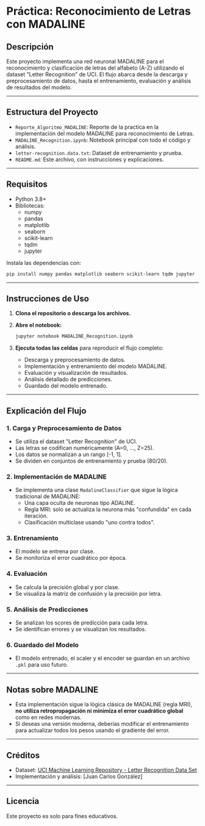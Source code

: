 # Práctica: Reconocimiento de Letras con MADALINE

## Descripción

Este proyecto implementa una red neuronal MADALINE para el reconocimiento y clasificación de letras del alfabeto (A-Z) utilizando el dataset "Letter Recognition" de UCI. El flujo abarca desde la descarga y preprocesamiento de datos, hasta el entrenamiento, evaluación y análisis de resultados del modelo.

---

## Estructura del Proyecto

- `Reporte_Algoritmo_MADALINE`: Reporte de la practica en la implementación del modelo MADALINE para reconocimiento de Letras.
- `MADALINE_Recognition.ipynb`: Notebook principal con todo el código y análisis.
- `letter-recognition.data.txt`: Dataset de entrenamiento y prueba.
- `README.md`: Este archivo, con instrucciones y explicaciones.

---

## Requisitos

- Python 3.8+
- Bibliotecas:
  - numpy
  - pandas
  - matplotlib
  - seaborn
  - scikit-learn
  - tqdm
  - jupyter

Instala las dependencias con:

```bash
pip install numpy pandas matplotlib seaborn scikit-learn tqdm jupyter
```

---

## Instrucciones de Uso

1. **Clona el repositorio o descarga los archivos.**

2. **Abre el notebook:**
   ```bash
   jupyter notebook MADALINE_Recognition.ipynb
   ```

3. **Ejecuta todas las celdas** para reproducir el flujo completo:
   - Descarga y preprocesamiento de datos.
   - Implementación y entrenamiento del modelo MADALINE.
   - Evaluación y visualización de resultados.
   - Análisis detallado de predicciones.
   - Guardado del modelo entrenado.

---

## Explicación del Flujo

### 1. **Carga y Preprocesamiento de Datos**
- Se utiliza el dataset "Letter Recognition" de UCI.
- Las letras se codifican numéricamente (A=0, ..., Z=25).
- Los datos se normalizan a un rango [-1, 1].
- Se dividen en conjuntos de entrenamiento y prueba (80/20).

### 2. **Implementación de MADALINE**
- Se implementa una clase `MadalineClassifier` que sigue la lógica tradicional de MADALINE:
  - Una capa oculta de neuronas tipo ADALINE.
  - Regla MRI: solo se actualiza la neurona más "confundida" en cada iteración.
  - Clasificación multiclase usando "uno contra todos".

### 3. **Entrenamiento**
- El modelo se entrena por clase.
- Se monitoriza el error cuadrático por época.

### 4. **Evaluación**
- Se calcula la precisión global y por clase.
- Se visualiza la matriz de confusión y la precisión por letra.

### 5. **Análisis de Predicciones**
- Se analizan los scores de predicción para cada letra.
- Se identifican errores y se visualizan los resultados.

### 6. **Guardado del Modelo**
- El modelo entrenado, el scaler y el encoder se guardan en un archivo `.pkl` para uso futuro.

---

## Notas sobre MADALINE

- Esta implementación sigue la lógica clásica de MADALINE (regla MRI), **no utiliza retropropagación ni minimiza el error cuadrático global** como en redes modernas.
- Si deseas una versión moderna, deberías modificar el entrenamiento para actualizar todos los pesos usando el gradiente del error.

---

## Créditos

- Dataset: [UCI Machine Learning Repository - Letter Recognition Data Set](https://archive.ics.uci.edu/ml/datasets/letter+recognition)
- Implementación y análisis: [Juan Carlos González]

---

## Licencia

Este proyecto es solo para fines educativos.